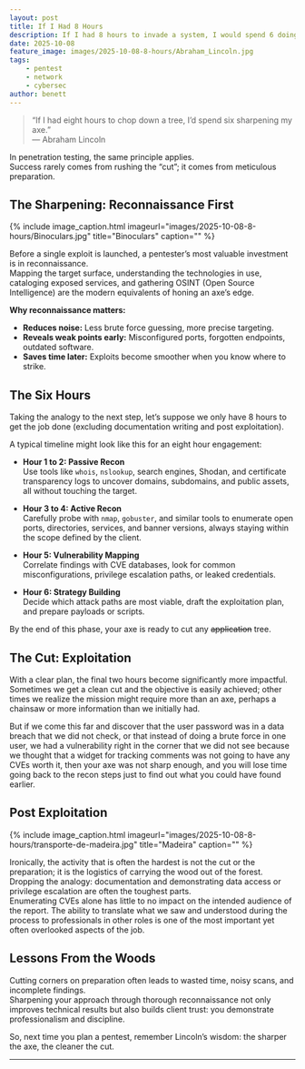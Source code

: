 ```yaml
---
layout: post
title: If I Had 8 Hours
description: If I had 8 hours to invade a system, I would spend 6 doing reconnaissance
date: 2025-10-08
feature_image: images/2025-10-08-8-hours/Abraham_Lincoln.jpg
tags:
    - pentest
    - network
    - cybersec
author: benett
---
```


> “If I had eight hours to chop down a tree, I’d spend six sharpening my axe.”  
> — Abraham Lincoln

In penetration testing, the same principle applies.  
Success rarely comes from rushing the “cut”; it comes from meticulous preparation.

 <!--more-->

## The Sharpening: Reconnaissance First

{% include image_caption.html imageurl="images/2025-10-08-8-hours/Binoculars.jpg" title="Binoculars" caption="" %}

Before a single exploit is launched, a pentester’s most valuable investment is in reconnaissance.  
Mapping the target surface, understanding the technologies in use, cataloging exposed services, and gathering OSINT (Open Source Intelligence) are the modern equivalents of honing an axe’s edge.

**Why reconnaissance matters:**

-   **Reduces noise:** Less brute force guessing, more precise targeting.
-   **Reveals weak points early:** Misconfigured ports, forgotten endpoints, outdated software.
-   **Saves time later:** Exploits become smoother when you know where to strike.

## The Six Hours

Taking the analogy to the next step, let’s suppose we only have 8 hours to get the job done (excluding documentation writing and post exploitation).

A typical timeline might look like this for an eight hour engagement:

-   **Hour 1 to 2: Passive Recon**  
    Use tools like `whois`, `nslookup`, search engines, Shodan, and certificate transparency logs to uncover domains, subdomains, and public assets, all without touching the target.

-   **Hour 3 to 4: Active Recon**  
    Carefully probe with `nmap`, `gobuster`, and similar tools to enumerate open ports, directories, services, and banner versions, always staying within the scope defined by the client.

-   **Hour 5: Vulnerability Mapping**  
    Correlate findings with CVE databases, look for common misconfigurations, privilege escalation paths, or leaked credentials.

-   **Hour 6: Strategy Building**  
    Decide which attack paths are most viable, draft the exploitation plan, and prepare payloads or scripts.

By the end of this phase, your axe is ready to cut any ~~application~~ tree.

## The Cut: Exploitation

With a clear plan, the final two hours become significantly more impactful.  
Sometimes we get a clean cut and the objective is easily achieved; other times we realize the mission might require more than an axe, perhaps a chainsaw or more information than we initially had.

But if we come this far and discover that the user password was in a data breach that we did not check, or that instead of doing a brute force in one user, we had a vulnerability right in the corner that we did not see because we thought that a widget for tracking comments was not going to have any CVEs worth it, then your axe was not sharp enough, and you will lose time going back to the recon steps just to find out what you could have found earlier.

## Post Exploitation

{% include image_caption.html imageurl="images/2025-10-08-8-hours/transporte-de-madeira.jpg" title="Madeira" caption="" %}

Ironically, the activity that is often the hardest is not the cut or the preparation; it is the logistics of carrying the wood out of the forest.  
Dropping the analogy: documentation and demonstrating data access or privilege escalation are often the toughest parts.  
Enumerating CVEs alone has little to no impact on the intended audience of the report. The ability to translate what we saw and understood during the process to professionals in other roles is one of the most important yet often overlooked aspects of the job.

## Lessons From the Woods

Cutting corners on preparation often leads to wasted time, noisy scans, and incomplete findings.  
Sharpening your approach through thorough reconnaissance not only improves technical results but also builds client trust: you demonstrate professionalism and discipline.

So, next time you plan a pentest, remember Lincoln’s wisdom: the sharper the axe, the cleaner the cut.

---
